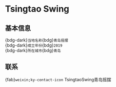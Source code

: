 # Tsingtao Swing

## 基本信息

{bdg-dark}`当地名称`{bdg}`青岛摇摆`  
{bdg-dark}`成立年份`{bdg}`2019`  
{bdg-dark}`所在城市`{bdg}`青岛`  

## 联系

{fab}`weixin;ky-contact-icon` TsingtaoSwing青岛摇摆  
